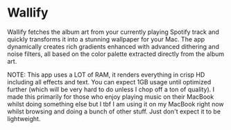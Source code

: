 # Wallify
Wallify fetches the album art from your currently playing Spotify track and quickly transforms it into a stunning wallpaper for your Mac. The app dynamically creates rich gradients enhanced with advanced dithering and noise filters, all based on the color palette extracted directly from the album art.

NOTE: This app uses a LOT of RAM, it renders everything in crisp HD including all effects and text. You can expect 1GB usage until optimized further (which will be very hard to do unless I chop off a ton of quality). I made this primarily for those who enjoy playing music on their MacBook whilst doing something else but I tbf I am using it on my MacBook right now whilst browsing and doing a bunch of other stuff. Just don't expect it to be lightweight.
